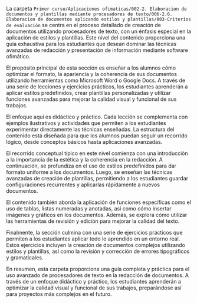 La carpeta `Primer curso/Aplicaciones ofimaticas/002-2. Elaboracion de documentos y plantillas mediante procesadores de texto/006-2.6. Elaboracion de documentos aplicando estilos y plantillas/003-Criterios de evaluación` se centra en el proceso detallado de creación de documentos utilizando procesadores de texto, con un énfasis especial en la aplicación de estilos y plantillas. Este nivel del contenido proporciona una guía exhaustiva para los estudiantes que desean dominar las técnicas avanzadas de redacción y presentación de información mediante software ofimático.

El propósito principal de esta sección es enseñar a los alumnos cómo optimizar el formato, la apariencia y la coherencia de sus documentos utilizando herramientas como Microsoft Word o Google Docs. A través de una serie de lecciones y ejercicios prácticos, los estudiantes aprenderán a aplicar estilos predefinidos, crear plantillas personalizadas y utilizar funciones avanzadas para mejorar la calidad visual y funcional de sus trabajos.

El enfoque aquí es didáctico y práctico. Cada lección se complementa con ejemplos ilustrativos y actividades que permiten a los estudiantes experimentar directamente las técnicas enseñadas. La estructura del contenido está diseñada para que los alumnos puedan seguir un recorrido lógico, desde conceptos básicos hasta aplicaciones avanzadas.

El recorrido conceptual típico en este nivel comienza con una introducción a la importancia de la estética y la coherencia en la redacción. A continuación, se profundiza en el uso de estilos predefinidos para dar formato uniforme a los documentos. Luego, se enseñan las técnicas avanzadas de creación de plantillas, permitiendo a los estudiantes guardar configuraciones recurrentes y aplicarlas rápidamente a nuevos documentos.

El contenido también aborda la aplicación de funciones específicas como el uso de tablas, listas numeradas y anotadas, así como cómo insertar imágenes y gráficos en los documentos. Además, se explora cómo utilizar las herramientas de revisión y edición para mejorar la calidad del texto.

Finalmente, la sección culmina con una serie de ejercicios prácticos que permiten a los estudiantes aplicar todo lo aprendido en un entorno real. Estos ejercicios incluyen la creación de documentos complejos utilizando estilos y plantillas, así como la revisión y corrección de errores tipográficos y gramaticales.

En resumen, esta carpeta proporciona una guía completa y práctica para el uso avanzado de procesadores de texto en la redacción de documentos. A través de un enfoque didáctico y práctico, los estudiantes aprenderán a optimizar la calidad visual y funcional de sus trabajos, preparándose así para proyectos más complejos en el futuro.
